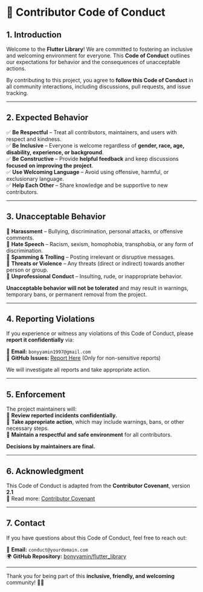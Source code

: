 # 📜 Contributor Code of Conduct  

## **1. Introduction**  

Welcome to the **Flutter Library**! We are committed to fostering an inclusive and welcoming environment for everyone. This **Code of Conduct** outlines our expectations for behavior and the consequences of unacceptable actions.  

By contributing to this project, you agree to **follow this Code of Conduct** in all community interactions, including discussions, pull requests, and issue tracking.  

---

## **2. Expected Behavior**  

✅ **Be Respectful** – Treat all contributors, maintainers, and users with respect and kindness.  
✅ **Be Inclusive** – Everyone is welcome regardless of **gender, race, age, disability, experience, or background**.  
✅ **Be Constructive** – Provide **helpful feedback** and keep discussions **focused on improving the project**.  
✅ **Use Welcoming Language** – Avoid using offensive, harmful, or exclusionary language.  
✅ **Help Each Other** – Share knowledge and be supportive to new contributors.  

---

## **3. Unacceptable Behavior**  

🚫 **Harassment** – Bullying, discrimination, personal attacks, or offensive comments.  
🚫 **Hate Speech** – Racism, sexism, homophobia, transphobia, or any form of discrimination.  
🚫 **Spamming & Trolling** – Posting irrelevant or disruptive messages.  
🚫 **Threats or Violence** – Any threats (direct or indirect) towards another person or group.  
🚫 **Unprofessional Conduct** – Insulting, rude, or inappropriate behavior.  

**Unacceptable behavior will not be tolerated** and may result in warnings, temporary bans, or permanent removal from the project.  

---

## **4. Reporting Violations**  

If you experience or witness any violations of this Code of Conduct, please **report it confidentially** via:  

📩 **Email:** `bonyyamin1997@gmail.com`  
🐞 **GitHub Issues:** [Report Here](https://github.com/bonyyamin/flutter_library/issues) (Only for non-sensitive reports)  

We will investigate all reports and take appropriate action.  

---

## **5. Enforcement**  

The project maintainers will:  
🔹 **Review reported incidents confidentially.**  
🔹 **Take appropriate action**, which may include warnings, bans, or other necessary steps.  
🔹 **Maintain a respectful and safe environment** for all contributors.  

**Decisions by maintainers are final.**  

---

## **6. Acknowledgment**  

This Code of Conduct is adapted from the **Contributor Covenant**, version **2.1**  
📜 Read more: [Contributor Covenant](https://www.contributor-covenant.org/)  

---

## **7. Contact**  

If you have questions about this Code of Conduct, feel free to reach out:  

📩 **Email:** `conduct@yourdomain.com`  
🌍 **GitHub Repository:** [bonyyamin/flutter_library](https://github.com/bonyyamin/flutter_library)  

---

Thank you for being part of this **inclusive, friendly, and welcoming** community! 🚀💙 
